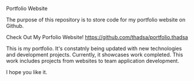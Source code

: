 Portfolio Website 

The purpose of this repository is to store code for my portfolio website on Github.

Check Out My Porfolio Website!
https://github.com/thadsa/portfolio.thadsa

This is my portfolio. It's constatnly being updated with new technologies and development projects. Currently, it showcases work completed. This work includes projects from websites to team application development.

I hope you like it.
